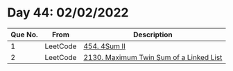 # Day 44: 02/02/2022

| Que No. | From | Description |
| --- | --- | --- |
| 1 | LeetCode | [454. 4Sum II](https://leetcode.com/problems/4sum-ii/) |
| 2 | LeetCode | [2130. Maximum Twin Sum of a Linked List](https://leetcode.com/problems/maximum-twin-sum-of-a-linked-list/) |
